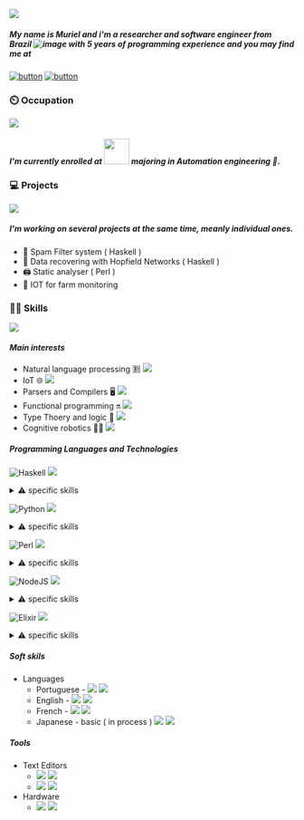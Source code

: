 ![](https://c.tenor.com/63PekTAZOuYAAAAd/vaporwave-welcome.gif)

##### My name is Muriel and i'm a researcher and software engineer from Brazil ![image](https://raw.githubusercontent.com/stevenrskelton/flag-icon/master/png/16/country-4x3/br.png) with 5 years of programming experience and you may find me at 
[![button](https://img.shields.io/badge/Instagram-E4405F?style=for-the-badge&logo=instagram&logoColor=white)](https://img.shields.io/badge/Instagram-E4405F?style=for-the-badge&logo=instagram&logoColor=white)
[![button](https://img.shields.io/badge/LinkedIn-0077B5?style=for-the-badge&logo=linkedin&logoColor=white)](https://img.shields.io/badge/LinkedIn-0077B5?style=for-the-badge&logo=linkedin&logoColor=white) 

### ⏲️ Occupation 
![](https://media3.giphy.com/media/IPbS5R4fSUl5S/200.gif)
##### I'm currently enrolled at <img src="https://upload.wikimedia.org/wikipedia/commons/4/43/FEI_logo_2015.png" width=45> majoring in Automation engineering 🤖.

### 💻 Projects
![](https://c.tenor.com/41I-iMyClCgAAAAd/programmer-programming.gif)
##### I'm working on several projects at the same time, meanly individual ones. 
* 🚧 Spam Filter system ( Haskell ) 
* 💾 Data recovering with Hopfield Networks ( Haskell )
* 🖨️ Static analyser ( Perl )
* 🚜 IOT for farm monitoring  

### 🐱‍💻 Skills 
![](https://c.tenor.com/5lae0Xc4CSYAAAAC/liam-neeson-skills.gif)
#### *Main interests*
* Natural language processing 🈹 ![](https://us-central1-progress-markdown.cloudfunctions.net/progress/80)
* IoT 🌐 ![](https://us-central1-progress-markdown.cloudfunctions.net/progress/60)
* Parsers and Compilers 🖥️ ![](https://us-central1-progress-markdown.cloudfunctions.net/progress/80)
* Functional programming 🔛 ![](https://us-central1-progress-markdown.cloudfunctions.net/progress/80)
* Type Thoery and logic 📘 ![](https://us-central1-progress-markdown.cloudfunctions.net/progress/60)
* Cognitive robotics 🦾🧠 ![](https://us-central1-progress-markdown.cloudfunctions.net/progress/80)


##### *Programming Languages and Technologies* 
 
![Haskell](https://img.shields.io/badge/Haskell-5D4F85?style=for-the-badge&logo=haskell&logoColor=white)
![](https://us-central1-progress-markdown.cloudfunctions.net/progress/70) 
<details>
<summary> ⚠️ specific skills</summary>

  * [Warp/WAI](https://hackage.haskell.org/package/warp)  ![](https://us-central1-progress-markdown.cloudfunctions.net/progress/80)
  * Numerical Haskell 🔢  ![](https://us-central1-progress-markdown.cloudfunctions.net/progress/80)
  * Parsing  ![](https://us-central1-progress-markdown.cloudfunctions.net/progress/70)
  * [Hot-Swap systems](https://github.com/fbsamples/ghc-hotswap) 🔥  ![](https://us-central1-progress-markdown.cloudfunctions.net/progress/80)

</details>
 
![Python](https://img.shields.io/badge/python-3670A0?style=for-the-badge&logo=python&logoColor=ffdd54) 
![](https://us-central1-progress-markdown.cloudfunctions.net/progress/90) 
<details>
<summary>⚠️ specific skills</summary>
 
  * <img src="https://upload.wikimedia.org/wikipedia/commons/thumb/c/ce/Cython-logo.svg/1200px-Cython-logo.svg.png" width=80 >  ![](https://us-central1-progress-markdown.cloudfunctions.net/progress/60)
  * <img src="https://user-images.githubusercontent.com/9504279/40606243-9cb2447a-6219-11e8-8480-361e002107a1.png" width=130>  ![](https://us-central1-progress-markdown.cloudfunctions.net/progress/80)
  * [NLTK](https://github.com/nltk/nltk)  ![](https://us-central1-progress-markdown.cloudfunctions.net/progress/90)
  * [Falcon](https://github.com/falconry/falcon)  ![](https://us-central1-progress-markdown.cloudfunctions.net/progress/60)
  * ![[button](https://img.shields.io/badge/Flask-000000?style=for-the-badge&logo=flask&logoColor=white)](https://img.shields.io/badge/Flask-000000?style=for-the-badge&logo=flask&logoColor=white)  ![](https://us-central1-progress-markdown.cloudfunctions.net/progress/80)
  * ![[button](https://github.com/pytorch/pytorch)](https://img.shields.io/badge/PyTorch-EE4C2C?style=for-the-badge&logo=PyTorch&logoColor=white)  ![](https://us-central1-progress-markdown.cloudfunctions.net/progress/80) 
 
</details>


![Perl](https://img.shields.io/badge/perl-%2339457E.svg?style=for-the-badge&logo=perl&logoColor=white) 
![](https://us-central1-progress-markdown.cloudfunctions.net/progress/90) 
<details>
<summary>⚠️ specific skills </summary>
  
 * [RegexGrammars/Parsing in General](https://metacpan.org/pod/Regexp::Grammars) ![](https://us-central1-progress-markdown.cloudfunctions.net/progress/90)

</details>
 
![NodeJS](https://img.shields.io/badge/node.js-6DA55F?style=for-the-badge&logo=node.js&logoColor=white) 
![](https://us-central1-progress-markdown.cloudfunctions.net/progress/70) 
<details>
<summary>⚠️ specific skills</summary>
   
   * [LiveScript](http://livescript.net/)![](https://us-central1-progress-markdown.cloudfunctions.net/progress/90)
   * ![[button](https://img.shields.io/badge/Express.js-000000?style=for-the-badge&logo=express&logoColor=white)](https://img.shields.io/badge/Express.js-000000?style=for-the-badge&logo=express&logoColor=white)  ![](https://us-central1-progress-markdown.cloudfunctions.net/progress/80)
   * [Brain.js](https://brain.js.org)  ![](https://us-central1-progress-markdown.cloudfunctions.net/progress/80)
   * ![[button](https://img.shields.io/badge/TensorFlow-FF6F00?style=for-the-badge&logo=tensorflow&logoColor=white)](https://img.shields.io/badge/TensorFlow-FF6F00?style=for-the-badge&logo=tensorflow&logoColor=white)  ![](https://us-central1-progress-markdown.cloudfunctions.net/progress/60)

</details>
 
![Elixir](https://img.shields.io/badge/elixir-%234B275F.svg?style=for-the-badge&logo=elixir&logoColor=white) 
![](https://us-central1-progress-markdown.cloudfunctions.net/progress/50) 
<details>

 <summary> ⚠️ specific skills </summary>
   
 * [Cowboy](https://github.com/ninenines/cowboy) 🤠  ![](https://us-central1-progress-markdown.cloudfunctions.net/progress/70)
   * [Genex ( genetic algorithms )](https://github.com/seanmor5/genex) 🧬 ![](https://us-central1-progress-markdown.cloudfunctions.net/progress/80)

</details>
 
##### Soft skils
  * Languages 
    * Portuguese - ![](https://raw.githubusercontent.com/stevenrskelton/flag-icon/master/png/16/country-4x3/br.png) ![](https://us-central1-progress-markdown.cloudfunctions.net/progress/100)
    * English - ![](https://raw.githubusercontent.com/stevenrskelton/flag-icon/master/png/16/country-4x3/us.png) ![](https://us-central1-progress-markdown.cloudfunctions.net/progress/90)
    * French - ![](https://raw.githubusercontent.com/stevenrskelton/flag-icon/master/png/16/country-4x3/fr.png) ![](https://us-central1-progress-markdown.cloudfunctions.net/progress/60)
    * Japanese - basic ( in process ) ![](https://raw.githubusercontent.com/stevenrskelton/flag-icon/master/png/16/country-4x3/jp.png) ![](https://us-central1-progress-markdown.cloudfunctions.net/progress/20)

##### *Tools*
  * Text Editors
    * ![](https://img.shields.io/badge/VIM-%2311AB00.svg?&style=for-the-badge&logo=vim&logoColor=white) ![](https://us-central1-progress-markdown.cloudfunctions.net/progress/90)
    * ![](https://img.shields.io/badge/Atom-66595C?style=for-the-badge&logo=Atom&logoColor=white) ![](https://us-central1-progress-markdown.cloudfunctions.net/progress/90)
  * Hardware 
    * ![](https://img.shields.io/badge/Raspberry%20Pi-A22846?style=for-the-badge&logo=Raspberry%20Pi&logoColor=white) ![](https://us-central1-progress-markdown.cloudfunctions.net/progress/90)
